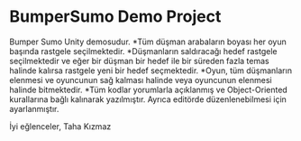 # BumperSumo Demo Project

Bumper Sumo Unity demosudur. 
*Tüm düşman arabaların boyası her oyun başında rastgele seçilmektedir.
*Düşmanların saldıracağı hedef rastgele seçilmektedir ve eğer bir düşman bir hedef ile bir süreden fazla temas halinde kalırsa rastgele yeni bir hedef seçmektedir.
*Oyun, tüm düşmanların elenmesi ve oyuncunun sağ kalması halinde veya oyuncunun elenmesi halinde bitmektedir.
*Tüm kodlar yorumlarla açıklanmış ve Object-Oriented kurallarına bağlı kalınarak yazılmıştır. Ayrıca editörde düzenlenebilmesi için ayarlanmıştır.

İyi eğlenceler,
Taha Kızmaz
